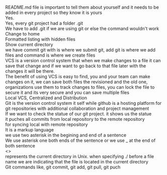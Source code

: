 
README.md file is important to tell them about yourself and it needs to be added in every   project so they know it is yours       
Yes.  
Yes, every git project had a folder .git    
We have to add .git if we are using git or else the command wouldn't work     
Change to home     
Formatted listing with hidden files     
Show current directory     
we have commit git with is where we submit git, add git is where we add files and command is where we create files    
VCS is a version control system that when we make changes to a file it can save that change and if we want to go back to that file later with the changes it will be there.      
The benefit of using VCS is easy to find, you and your team can make changes on it, we can save both files the revisioned and the old one, organizations use them to track changes to files, you can lock the file to secure it and its very secure and you can save multiple files   
 Local VCS, Centralized and Distribution   
 Git is the version control system it self while github is a hosting platform for git repositories with additional collaboration and project management   
 If we want to check the statue of our git project.  it shows us the statue    
 it puches all commits from local repository to the remote repository    
 for syncing local with remote repository    
It is a markup language   
we use two asterisk in the begining and end of a sentence   
We use asterisk one both ends of the sentence or we use _ at the end of both sentence   
<>  
represents the current directory in Unix. when specifying ./ before a file name we are indicating that the file is located in the current directory   
Git commands like, git commit, git add, git pull, git puch   
